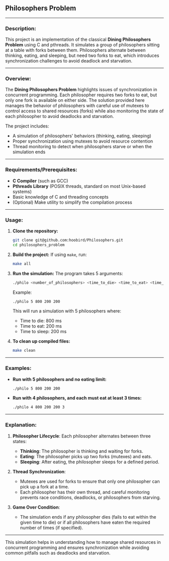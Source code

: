 ## Philosophers Problem

---

### Description:
This project is an implementation of the classical **Dining Philosophers Problem** using C and pthreads. It simulates a group of philosophers sitting at a table with forks between them. Philosophers alternate between thinking, eating, and sleeping, but need two forks to eat, which introduces synchronization challenges to avoid deadlock and starvation.

---

### Overview:
The **Dining Philosophers Problem** highlights issues of synchronization in concurrent programming. Each philosopher requires two forks to eat, but only one fork is available on either side. The solution provided here manages the behavior of philosophers with careful use of mutexes to control access to shared resources (forks) while also monitoring the state of each philosopher to avoid deadlocks and starvation.

The project includes:
- A simulation of philosophers' behaviors (thinking, eating, sleeping)
- Proper synchronization using mutexes to avoid resource contention
- Thread monitoring to detect when philosophers starve or when the simulation ends

---

### Requirements/Prerequisites:
- **C Compiler** (such as GCC)
- **Pthreads Library** (POSIX threads, standard on most Unix-based systems)
- Basic knowledge of C and threading concepts
- (Optional) Make utility to simplify the compilation process

---

### Usage:
1. **Clone the repository:**
   ```bash
   git clone git@github.com:hoobird/Philosophers.git
   cd philosophers_problem
   ```

2. **Build the project:**
   If using `make`, run:
   ```bash
   make all
   ```

3. **Run the simulation:**
   The program takes 5 arguments:
   ```bash
   ./philo <number_of_philosophers> <time_to_die> <time_to_eat> <time_to_sleep> [optional: number_of_times_each_philosopher_must_eat]
   ```

   Example:
   ```bash
   ./philo 5 800 200 200
   ```

   This will run a simulation with 5 philosophers where:
   - Time to die: 800 ms
   - Time to eat: 200 ms
   - Time to sleep: 200 ms

4. **To clean up compiled files:**
   ```bash
   make clean
   ```

---

### Examples:
- **Run with 5 philosophers and no eating limit:**
   ```bash
   ./philo 5 800 200 200
   ```
- **Run with 4 philosophers, and each must eat at least 3 times:**
   ```bash
   ./philo 4 800 200 200 3
   ```

---

### Explanation:

1. **Philosopher Lifecycle**: Each philosopher alternates between three states:
   - **Thinking**: The philosopher is thinking and waiting for forks.
   - **Eating**: The philosopher picks up two forks (mutexes) and eats.
   - **Sleeping**: After eating, the philosopher sleeps for a defined period.

2. **Thread Synchronization**: 
   - Mutexes are used for forks to ensure that only one philosopher can pick up a fork at a time.
   - Each philosopher has their own thread, and careful monitoring prevents race conditions, deadlocks, or philosophers from starving.

3. **Game Over Condition**: 
   - The simulation ends if any philosopher dies (fails to eat within the given time to die) or if all philosophers have eaten the required number of times (if specified).

---

This simulation helps in understanding how to manage shared resources in concurrent programming and ensures synchronization while avoiding common pitfalls such as deadlocks and starvation.
